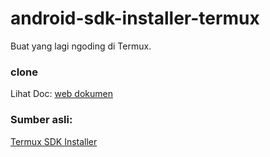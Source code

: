 # android-sdk-installer-termux
Buat yang lagi ngoding di Termux.

### clone
Lihat Doc:
[web dokumen](https://gopartner.github.io/android-sdk-installer-termux/)

### Sumber asli:
[Termux SDK Installer](https://github.com/Sohil876/termux-sdk-installer)

